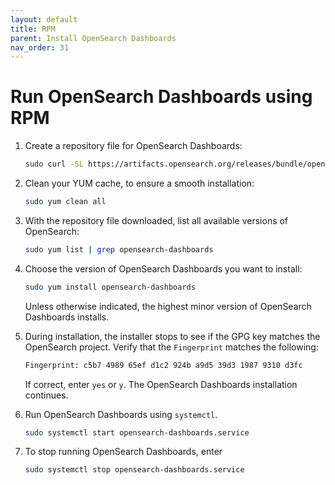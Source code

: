 ```yaml
---
layout: default
title: RPM
parent: Install OpenSearch Dashboards
nav_order: 31
---
```


# Run OpenSearch Dashboards using RPM

1. Create a repository file for OpenSearch Dashboards:

   ```bash
   sudo curl -SL https://artifacts.opensearch.org/releases/bundle/opensearch-dashboards/2.x/opensearch-dashboards-2.x.repo -o /etc/yum.repos.d/opensearch-dashboards-2.x.repo
   ```

2. Clean your YUM cache, to ensure a smooth installation:

   ```bash
   sudo yum clean all
   ```

3. With the repository file downloaded, list all available versions of OpenSearch:

   ```bash
   sudo yum list | grep opensearch-dashboards
   ```

4. Choose the version of OpenSearch Dashboards you want to install:

   ```bash
   sudo yum install opensearch-dashboards
   ```

   Unless otherwise indicated, the highest minor version of OpenSearch Dashboards installs.

5. During installation, the installer stops to see if the GPG key matches the OpenSearch project. Verify that the `Fingerprint` matches the following:

   ```bash
   Fingerprint: c5b7 4989 65ef d1c2 924b a9d5 39d3 1987 9310 d3fc
   ```

   If correct, enter `yes` or `y`. The OpenSearch Dashboards installation continues.

6. Run OpenSearch Dashboards using `systemctl`.

   ```bash
   sudo systemctl start opensearch-dashboards.service
   ```

7. To stop running OpenSearch Dashboards, enter

   ```bash
   sudo systemctl stop opensearch-dashboards.service
   ```
